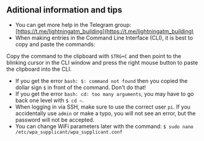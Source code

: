 
## Aditional information and tips

- You can get more help in the Telegram group: [https://t.me/lightningatm_building](https://t.me/lightningatm_building)
- When making entries in the Command Line Interface (CLI), it is best to copy and paste the commands:

Copy the command to the clipboard with `STRG+C` and then point to the blinking cursor in the CLI window and press the right mouse button to paste the clipboard into the CLI.

- If you get the error `bash: $: command not found` then you copied the dollar sign `$` in front of the command. Don't do that!
- If you get the error `bash: cd: too many arguments`, you may have to go back one level with `$ cd ~`.
- When logging in via SSH, make sure to use the correct user `pi`. If you accidentally use `admin` or make a typo, you will not see an error, but the password will not be accepted.
- You can change WiFi parameters later with the command: `$ sudo nano /etc/wpa_supplicant/wpa_supplicant.conf`
